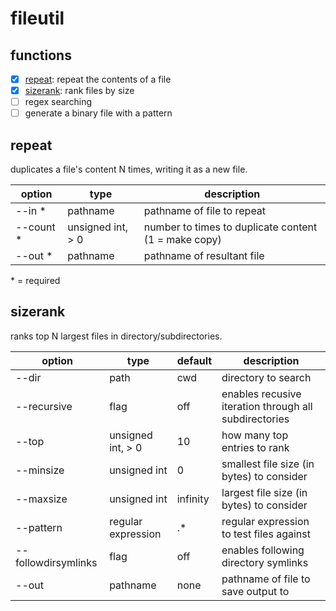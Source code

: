 # fileutil

## functions
- [x] [repeat](#repeat): repeat the contents of a file
- [x] [sizerank](#sizerank): rank files by size
- [ ] regex searching
- [ ] generate a binary file with a pattern

## repeat

duplicates a file's content N times, writing it as a new file.

| option | type | description |
| - | - | - |
| --in * | pathname | pathname of file to repeat |
| --count * | unsigned int, > 0 | number to times to duplicate content (1 = make copy) |
| --out * | pathname | pathname of resultant file |

\* = required

## sizerank

ranks top N largest files in directory/subdirectories.

| option | type | default | description |
| - | - | - | - |
| --dir | path | cwd | directory to search |
| --recursive | flag | off | enables recusive iteration through all subdirectories |
| --top | unsigned int, > 0 | 10 | how many top entries to rank |
| --minsize | unsigned int | 0 | smallest file size (in bytes) to consider |
| --maxsize | unsigned int | infinity | largest file size (in bytes) to consider |
| --pattern | regular expression | .* | regular expression to test files against |
| --followdirsymlinks | flag | off | enables following directory symlinks |
| --out | pathname | none | pathname of file to save output to |

